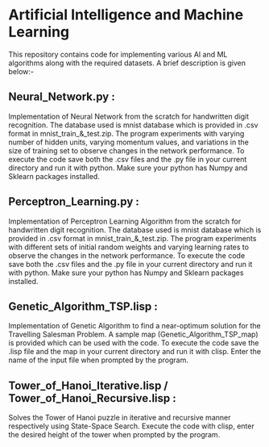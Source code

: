 # Artificial Intelligence and Machine Learning

This repository contains code for implementing various AI and ML algorithms along with the required datasets. A brief description is given below:-

## Neural_Network.py : 
Implementation of Neural Network from the scratch for handwritten digit recognition. The database used is mnist database which is provided in .csv format in mnist_train_&_test.zip. The program experiments with varying number of hidden units, varying momentum values, and variations in the size of training set to observe changes in the network performance. To execute the code save both the .csv files and the .py file in your current directory and run it with python. Make sure your python has Numpy and Sklearn packages installed.

## Perceptron_Learning.py :
Implementation of Perceptron Learning Algorithm from the scratch for handwritten digit recognition. The database used is mnist database which is provided in .csv format in mnist_train_&_test.zip. The program experiments with different sets of initial random weights and varying learning rates to observe the changes in the network performance. To execute the code save both the .csv files and the .py file in your current directory and run it with python. Make sure your python has Numpy and Sklearn packages installed.

## Genetic_Algorithm_TSP.lisp :
Implementation of Genetic Algorithm to find a near-optimum solution for the Travelling Salesman Problem. A sample map (Genetic_Algorithm_TSP_map) is provided which can be used with the code. To execute the code save the .lisp file and the map in your current directory and run it with clisp. Enter the name of the input file when prompted by the program.

## Tower_of_Hanoi_Iterative.lisp / Tower_of_Hanoi_Recursive.lisp :
Solves the Tower of Hanoi puzzle in iterative and recursive manner respectively using State-Space Search. Execute the code with clisp, enter the desired height of the tower when prompted by the program.
